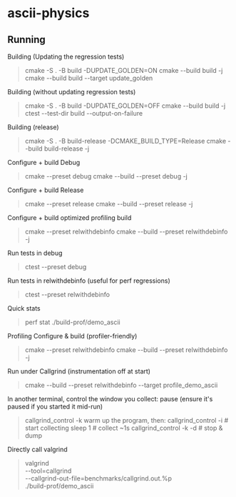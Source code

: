 # ascii-physics


## Running

Building (Updating the regression tests)

> cmake -S . -B build -DUPDATE_GOLDEN=ON
> cmake --build build -j
> cmake --build build --target update_golden

Building (without updating regression tests)

> cmake -S . -B build -DUPDATE_GOLDEN=OFF
> cmake --build build -j
> ctest --test-dir build --output-on-failure 

Building (release)
> cmake -S . -B build-release -DCMAKE_BUILD_TYPE=Release
> cmake --build build-release -j


Configure + build Debug
> cmake --preset debug
> cmake --build --preset debug -j

Configure + build Release
> cmake --preset release
> cmake --build --preset release -j

Configure + build optimized profiling build
> cmake --preset relwithdebinfo
> cmake --build --preset relwithdebinfo -j

Run tests in debug
> ctest --preset debug

Run tests in relwithdebinfo (useful for perf regressions)
> ctest --preset relwithdebinfo


Quick stats
> perf stat ./build-prof/demo_ascii

Profiling
Configure & build (profiler-friendly)
> cmake --preset relwithdebinfo
> cmake --build --preset relwithdebinfo -j

Run under Callgrind (instrumentation off at start)
> cmake --build --preset relwithdebinfo --target profile_demo_ascii

In another terminal, control the window you collect:
pause (ensure it's paused if you started it mid-run)
> callgrind_control -k
warm up the program, then:
> callgrind_control -i      # start collecting
> sleep 1                   # collect ~1s
> callgrind_control -k -d   # stop & dump

Directly call valgrind
> valgrind \
  --tool=callgrind \
  --callgrind-out-file=benchmarks/callgrind.out.%p \
  ./build-prof/demo_ascii
